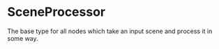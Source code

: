 # SceneProcessor

The base type for all nodes which take an input scene and process it in some way.

